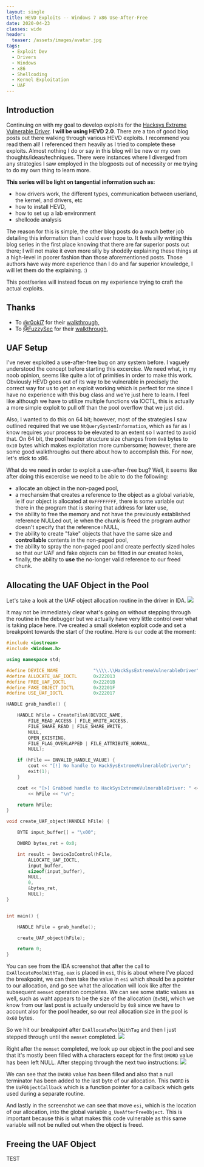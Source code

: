 ```yaml
---
layout: single
title: HEVD Exploits -- Windows 7 x86 Use-After-Free
date: 2020-04-23
classes: wide
header:
  teaser: /assets/images/avatar.jpg
tags:
  - Exploit Dev
  - Drivers
  - Windows
  - x86
  - Shellcoding
  - Kernel Exploitation
  - UAF
---
```


## Introduction
Continuing on with my goal to develop exploits for the [Hacksys Extreme Vulnerable Driver](https://github.com/hacksysteam/HackSysExtremeVulnerableDriver). **I will be using HEVD 2.0**. There are a ton of good blog posts out there walking through various HEVD exploits. I recommend you read them all! I referenced them heavily as I tried to complete these exploits. Almost nothing I do or say in this blog will be new or my own thoughts/ideas/techniques. There were instances where I diverged from any strategies I saw employed in the blogposts out of necessity or me trying to do my own thing to learn more.

**This series will be light on tangential information such as:**
+ how drivers work, the different types, communication between userland, the kernel, and drivers, etc
+ how to install HEVD,
+ how to set up a lab environment
+ shellcode analysis

The reason for this is simple, the other blog posts do a much better job detailing this information than I could ever hope to. It feels silly writing this blog series in the first place knowing that there are far superior posts out there; I will not make it even more silly by shoddily explaining these things at a high-level in poorer fashion than those aforementioned posts. Those authors have way more experience than I do and far superior knowledge, I will let them do the explaining. :)

This post/series will instead focus on my experience trying to craft the actual exploits.

## Thanks
- To [@r0oki7](https://twitter.com/r0otki7) for their [walkthrough,](https://rootkits.xyz/blog/2018/04/kernel-use-after-free/)
- To [@FuzzySec](https://twitter.com/FuzzySec) for their [walkthrough,](http://www.fuzzysecurity.com/tutorials/expDev/19.html)

## UAF Setup
I've never exploited a use-after-free bug on any system before. I vaguely understood the concept before starting this excercise. We need what, in my noob opinion, seems like quite a lot of primities in order to make this work. Obviously HEVD goes out of its way to be vulnerable in precisely the correct way for us to get an exploit working which is perfect for me since I have no experience with this bug class and we're just here to learn. I feel like although we have to utilize multiple functions via IOCTL, this is actually a more simple exploit to pull off than the pool overflow that we just did. 

Also, I wanted to do this on 64 bit; however, most of the strategies I saw outlined required that we use `NtQuerySystemInformation`, which as far as I know requires your process to be elevated to an extent so I wanted to avoid that. On 64 bit, the pool header structure size changes from `0x8` bytes to `0x10` bytes which makes exploitation more cumbersome; however, there are some good walkthroughs out there about how to accomplish this. For now, let's stick to x86. 

What do we need in order to exploit a use-after-free bug? Well, it seems like after doing this excercise we need to be able to do the following: 
+ allocate an object in the non-paged pool,
+ a mechansim that creates a reference to the object as a global variable, ie if our object is allocated at `0xFFFFFFFF`, there is some variable out there in the program that is storing that address for later use,
+ the ability to free the memory and not have the previously established reference NULLed out, ie when the chunk is freed the program author doesn't specify that the reference=NULL,
+ the ability to create "fake" objects that have the same size and **controllable** contents in the non-paged pool,
+ the ability to spray the non-paged pool and create perfectly sized holes so that our UAF and fake objects can be fitted in our created holes,
+ finally, the ability to **use** the no-longer valid reference to our freed chunk. 

## Allocating the UAF Object in the Pool
Let's take a look at the UAF object allocation routine in the driver in IDA. 
![](/assets/images/AWE/1uaf.PNG)

It may not be immediately clear what's going on without stepping through the routine in the debugger but we actually have very little control over what is taking place here. I've created a small skeleton exploit code and set a breakpoint towards the start of the routine. Here is our code at the moment:
```cpp
#include <iostream>
#include <Windows.h>

using namespace std;

#define DEVICE_NAME             "\\\\.\\HackSysExtremeVulnerableDriver"
#define ALLOCATE_UAF_IOCTL      0x222013
#define FREE_UAF_IOCTL          0x22201B
#define FAKE_OBJECT_IOCTL       0x22201F
#define USE_UAF_IOCTL           0x222017

HANDLE grab_handle() {

    HANDLE hFile = CreateFileA(DEVICE_NAME,
        FILE_READ_ACCESS | FILE_WRITE_ACCESS,
        FILE_SHARE_READ | FILE_SHARE_WRITE,
        NULL,
        OPEN_EXISTING,
        FILE_FLAG_OVERLAPPED | FILE_ATTRIBUTE_NORMAL,
        NULL);

    if (hFile == INVALID_HANDLE_VALUE) {
        cout << "[!] No handle to HackSysExtremeVulnerableDriver\n";
        exit(1);
    }

    cout << "[>] Grabbed handle to HackSysExtremeVulnerableDriver: " << hex
        << hFile << "\n";

    return hFile;
}

void create_UAF_object(HANDLE hFile) {

    BYTE input_buffer[] = "\x00";

    DWORD bytes_ret = 0x0;

    int result = DeviceIoControl(hFile,
        ALLOCATE_UAF_IOCTL,
        input_buffer,
        sizeof(input_buffer),
        NULL,
        0,
        &bytes_ret,
        NULL);
}


int main() {

    HANDLE hFile = grab_handle();

    create_UAF_object(hFile);

    return 0;
}
```

You can see from the IDA screenshot that after the call to `ExAllocatePoolWithTag`, `eax` is placed in `esi`, this is about where I've placed the breakpoint, we can then take the value in `esi` which should be a pointer to our allocation, and go see what the allocation will look like after the subsequent `memset` operation completes. We can see some static values as well, such as waht appears to be the size of the allocation (`0x58`), which we know from our last post is actually undersold by `0x8` since we have to account also for the pool header, so our real allocation size in the pool is `0x60` bytes. 

So we hit our breakpoint after `ExAllocatePoolWithTag` and then I just stepped through until the `memset` completed. 
![](/assets/images/AWE/2uaf.PNG)

Right after the `memset` completed, we look up our object in the pool and see that it's mostly been filled with `A` characters except for the first `DWORD` value has been left NULL. After stepping through the next two instructions:
![](/assets/images/AWE/3uaf.PNG)

We can see that the `DWORD` value has been filled and also that a null terminator has been added to the last byte of our allocation. This `DWORD` is the `UaFObjectCallback` which is a function pointer for a callback which gets used during a separate routine. 

And lastly in the screenshot we can see that move `esi`, which is the location of our allocation, into the global variable `g_UseAfterFreeObject`. This is important because this is what makes this code vulnerable as this same variable will not be nulled out when the object is freed. 

## Freeing the UAF Object
TEST
